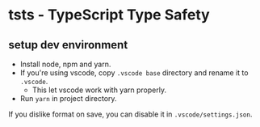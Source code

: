 # tsts - TypeScript Type Safety

## setup dev environment
- Install node, npm and yarn.
- If you're using vscode, copy `.vscode base` directory and rename it to `.vscode`.
    - This let vscode work with yarn properly.
- Run `yarn` in project directory.

If you dislike format on save, you can disable it in `.vscode/settings.json`.
